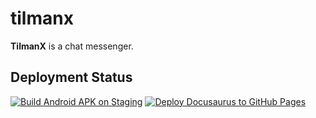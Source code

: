 # tilmanx

**TilmanX** is a chat messenger.

## Deployment Status

[![Build Android APK on Staging](https://github.com/abteilung6/tilmanx/actions/workflows/build_android_apk_staging.yml/badge.svg)](https://github.com/abteilung6/tilmanx/actions/workflows/build_android_apk_staging.yml)
[![Deploy Docusaurus to GitHub Pages](https://github.com/abteilung6/tilmanx/actions/workflows/deploy_docusaurus.yml/badge.svg)](https://github.com/abteilung6/tilmanx/actions/workflows/deploy_docusaurus.yml)
